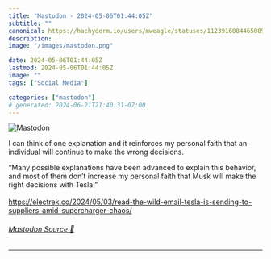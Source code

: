 ```yaml
---
title: "Mastodon - 2024-05-06T01:44:05Z"
subtitle: ""
canonical: https://hachyderm.io/users/mweagle/statuses/112391608446508966
description:
image: "/images/mastodon.png"

date: 2024-05-06T01:44:05Z
lastmod: 2024-05-06T01:44:05Z
image: ""
tags: ["Social Media"]

categories: ["mastodon"]
# generated: 2024-06-21T21:40:31-07:00
---
```

![Mastodon](/images/mastodon.png)

<p>I can think of one explanation and it reinforces my personal faith that an individual will continue to make the wrong decisions.</p><p>“Many possible explanations have been advanced to explain this behavior, and most of them don’t increase my personal faith that Musk will make the right decisions with Tesla.”<br /> <br /><a href="https://electrek.co/2024/05/03/read-the-wild-email-tesla-is-sending-to-suppliers-amid-supercharger-chaos/" target="_blank" rel="nofollow noopener noreferrer" translate="no"><span class="invisible">https://</span><span class="ellipsis">electrek.co/2024/05/03/read-th</span><span class="invisible">e-wild-email-tesla-is-sending-to-suppliers-amid-supercharger-chaos/</span></a></p>


###### [Mastodon Source 🐘](https://hachyderm.io/@mweagle/112391608446508966)

___

